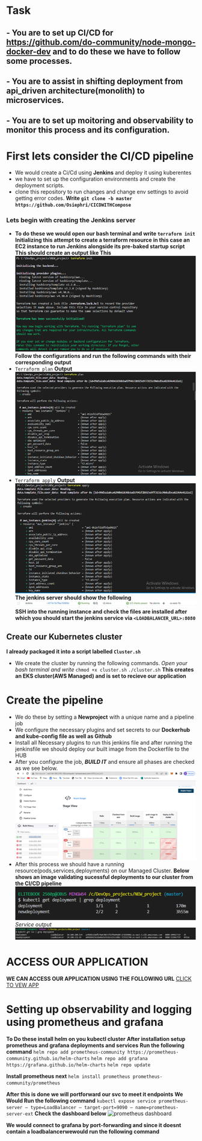 # Task
## - You are to set up CI/CD for https://github.com/do-community/node-mongo-docker-dev and to do these we have to follow some processes.
## - You are to assist in shifting deployment from  api_driven architecture(monolith) to microservices. 
## - You are to set up moitoring and observability to monitor this process and its configuration.

# First lets consider the CI/CD pipeline
- We would create a Ci/Cd using **Jenkins** and deploy it using kuberentes
- we have to set up the configuration environments and create the deployment scripts.
- clone this repository to run changes and change env settings to avoid getting error codes. **Write `git clone -b master https://github.com/Osiephri/CICDWITHCompose 
`** 

### Lets begin with creating the Jenkins server
- **To do these we would open our bash terminal and write `terraform init`**
**Initializing this attempt to create a terraform resource in this case an EC2 instance to run Jenkins alongside its pre-baked startup script**
**This should create an output like This**
![Terraform Init Output](https://github.com/Osiephri/CICDWITHCompose/blob/main/assets/youverfy14.PNG)
**Follow the configurations and run the following commands with their corresponding output**
- `Terraform plan`
**Output**
![Terraform plan output](https://github.com/Osiephri/CICDWITHCompose/blob/main/assets/youverfy13.PNG)
- `Terraform apply`
**Output**
![Terraform apply output](https://github.com/Osiephri/CICDWITHCompose/blob/main/assets/Youverify12.PNG)
**The jenkins server should show the following**
![Jenkins server output](https://github.com/Osiephri/CICDWITHCompose/blob/main/assets/youverify11.PNG)
**SSH into the running instance and check the files are installed after which you should start the jenkins service via `<LOADBALANCER_URL>:8080`**

## Create our Kubernetes cluster
**I already packaged it into a script labelled `Cluster.sh`**
- We create the cluster by running the following commands.
*Open your bash terminal and write*
`chmod +x cluster.sh`
 `./cluster.sh`
**This creates an EKS cluster(AWS Managed) and is set to recieve our application** 


# Create the pipeline
- We do these by setting a **Newproject** with a unique name and a pipeline job
- We configure the necessary plugins and set secrets to our **Dockerhub and kube-config file as well as Github**
- Install all Necessary plugins to run this jenkins file and after running the jenkinsfile we should deploy our built image from the Dockerfile to the HUB
- After you configure  the job, ***BUILD IT*** and ensure all phases are checked as we see below.
![Jenkins pipeline Output](https://github.com/Osiephri/CICDWITHCompose/blob/main/assets/youverify2.PNG)
- After this process we should have a running resource(pods,services,deployments) on our Managed Cluster.
**Below shows an image validating sucessful deployments to our cluster from the CI/CD pipeline**
![Kubectl Deployment](https://github.com/Osiephri/CICDWITHCompose/blob/main/assets/youverify9.PNG)
*Service output*
![Kubectl services](https://github.com/Osiephri/CICDWITHCompose/blob/main/assets/youverify10.PNG)

# ACCESS OUR APPLICATION
**WE CAN ACCESS OUR APPLICATION USING THE FOLLOWING URL**
[CLICK TO VEW APP](http://a34b6b3c0afb74a67807cf25f4e64e09-271916082.us-east-1.elb.amazonaws.com:8000/)


# Setting up observability and logging using prometheus and grafana
**To Do these install helm on you kubectl cluster**
**After installation setup prometheus and grafana deployments and services**
**Run the following command**
`helm repo add prometheus-community https://prometheus-community.github.io/helm-charts`
`helm repo add grafana https://grafana.github.io/helm-charts`
`helm repo update`

**Install prometheus next**
`helm install prometheus prometheus-community/prometheus`

**After this is done we will portforward our svc to meet it endpoints**
**We Would Run the following command**
`kubectl expose service prometheus-server — type=LoadBalancer — target-port=9090 — name=prometheus-server-ext`
**Check the dashboard below**
![prometheus dashboard](abb4a2dee63c8443f92c59591d65d9f2-39184252.us-east-1.elb.amazonaws.com:80)

**We would connect to grafana by port-forwarding and since it doesnt contain a loadbalancerwewould run the following command**
